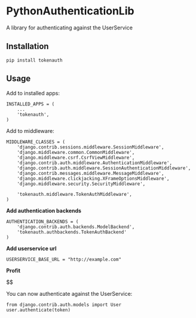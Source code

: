 # PythonAuthenticationLib

A library for authenticating against the UserService

## Installation

	pip install tokenauth

## Usage 

Add to installed apps:

```
INSTALLED_APPS = (
    ...
    'tokenauth',
) 
```

Add to middleware:

```
MIDDLEWARE_CLASSES = (
    'django.contrib.sessions.middleware.SessionMiddleware',
    'django.middleware.common.CommonMiddleware',
    'django.middleware.csrf.CsrfViewMiddleware',
    'django.contrib.auth.middleware.AuthenticationMiddleware',
    'django.contrib.auth.middleware.SessionAuthenticationMiddleware',
    'django.contrib.messages.middleware.MessageMiddleware',
    'django.middleware.clickjacking.XFrameOptionsMiddleware',
    'django.middleware.security.SecurityMiddleware',

    'tokenauth.middleware.TokenAuthMiddleware',
)
```

**Add authentication backends**

```
AUTHENTICATION_BACKENDS = (
    'django.contrib.auth.backends.ModelBackend',
    'tokenauth.authbackends.TokenAuthBackend'
)
```

**Add userservice url**

	USERSERVICE_BASE_URL = "http://example.com"

**Profit**

$$

You can now authenticate against the UserService: 

	from django.contrib.auth.models import User
	user.authenticate(token)